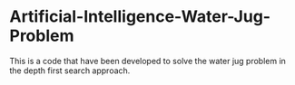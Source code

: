 # Artificial-Intelligence-Water-Jug-Problem
This is a code that have been developed to solve the water jug problem in the depth first  search approach.
